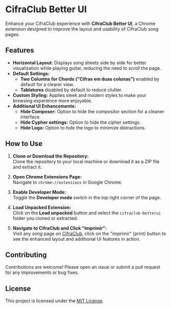 # CifraClub Better UI

Enhance your CifraClub experience with **CifraClub Better UI**, a Chrome extension designed to improve the layout and usability of CifraClub song pages.

## Features

- **Horizontal Layout:** Displays song sheets side by side for better visualization while playing guitar, reducing the need to scroll the page.
- **Default Settings:** 
  - **Two Columns for Chords ("Cifras em duas colunas")** enabled by default for a clearer view.
  - **Tablatures** disabled by default to reduce clutter.
- **Custom Styling:** Applies sleek and modern styles to make your browsing experience more enjoyable.
- **Additional UI Enhancements:**
  - **Hide Composer:** Option to hide the compositor section for a cleaner interface.
  - **Hide Cypher settings:** Option to hide the cipher settings.
  - **Hide Logo:** Option to hide the logo to minimize distractions.

## How to Use

1. **Clone or Download the Repository:**  
   Clone the repository to your local machine or download it as a ZIP file and extract it.

2. **Open Chrome Extensions Page:**  
   Navigate to `chrome://extensions` in Google Chrome.

3. **Enable Developer Mode:**  
   Toggle the **Developer mode** switch in the top right corner of the page.

4. **Load Unpacked Extension:**  
   Click on the **Load unpacked** button and select the `cifraclub-betterui` folder you cloned or extracted.

5. **Navigate to CifraClub and Click "Imprimir":**  
   Visit any song page on [CifraClub](https://www.cifraclub.com.br/), click on the "imprimir" (print) button to see the enhanced layout and additional UI features in action.

## Contributing

Contributions are welcome! Please open an issue or submit a pull request for any improvements or bug fixes.

## License

This project is licensed under the [MIT License](LICENSE).
